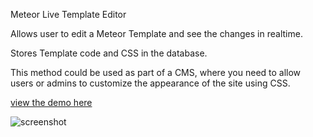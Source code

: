 Meteor Live Template Editor

Allows user to edit a Meteor Template and see the changes in realtime.

 Stores Template code and CSS in the database. 

This method could be used as part of a CMS, where you need to allow users or admins to customize the appearance of the site using CSS.

[view the demo here]( http://live-template-editor.meteor.com/)

![screenshot](https://cloud.githubusercontent.com/assets/1656829/6358463/8cb74b58-bc20-11e4-8fc7-afb96b8785ae.png)

